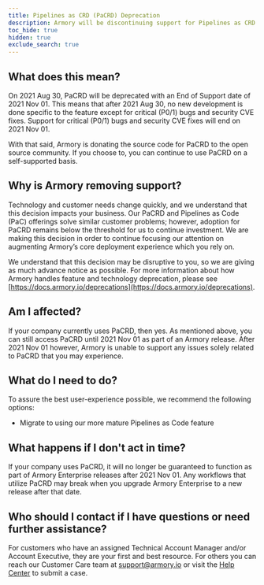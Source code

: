 ```yaml
---
title: Pipelines as CRD (PaCRD) Deprecation
description: Armory will be discontinuing support for Pipelines as CRD (PaCRD). This article explains why Armory is doing this and how it impacts your company.
toc_hide: true
hidden: true
exclude_search: true
---
```


## What does this mean?

On 2021 Aug 30,  PaCRD will be deprecated with an End of Support date of 2021 Nov 01. This means that after 2021 Aug 30, no new development is done specific to the feature except for critical (P0/1) bugs and security CVE fixes. Support for critical (P0/1) bugs and security CVE fixes will end on 2021 Nov 01. 

With that said, Armory is donating the source code for PaCRD to the open source community. If you choose to, you can continue to use PaCRD on a self-supported basis.

## Why is Armory removing support?

Technology and customer needs change quickly, and we understand that this decision impacts your business. Our PaCRD and Pipelines as Code (PaC) offerings solve similar customer problems; however, adoption for PaCRD remains below the threshold for us to continue investment. We are making this decision in order to continue focusing our attention on augmenting Armory’s core deployment experience which you rely on.

We understand that this decision may be disruptive to you, so we are giving as much advance notice as possible. For more information about how Armory handles feature and technology deprecation, please see [https://docs.armory.io/deprecations](https://docs.armory.io/deprecations).

## Am I affected?

If your company currently uses PaCRD, then yes.  As mentioned above, you can still access PaCRD until 2021 Nov 01 as part of an Armory release. After 2021 Nov 01 however, Armory is unable to support any issues solely related to PaCRD that you may experience.

## What do I need to do?

To assure the best user-experience possible, we recommend the following options:
 
- Migrate to using our more mature Pipelines as Code feature

 ## What happens if I don't act in time?

If your company uses PaCRD, it will no longer be guaranteed to function as part of Armory Enterprise releases after 2021 Nov 01. Any workflows that utilize PaCRD may break when you upgrade Armory Enterprise to a new release after that date.
 
## Who should I contact if I have questions or need further assistance?

For customers who have an assigned Technical Account Manager and/or Account Executive, they are your first and best resource. For others you can reach our Customer Care team at [support@armory.io](mailto:support@armory.io) or visit the [Help Center](https://support.armory.io/) to submit a case.
